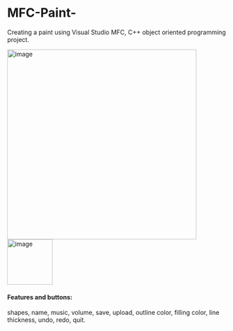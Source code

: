 # MFC-Paint-

Creating a paint using Visual Studio MFC, C++ object oriented programming project.

<img width="435" alt="image" src="https://user-images.githubusercontent.com/76396600/164287385-9b46698f-ae42-4af3-98c7-87ee2e9753c6.png">

<img width="104" alt="image" src="https://user-images.githubusercontent.com/76396600/164287665-b68d645a-9908-44f1-bf8b-913e3034e25a.png">

#### Features and buttons:
shapes, name, music, volume, save, upload, outline color, filling color, line thickness, undo, redo, quit. 
